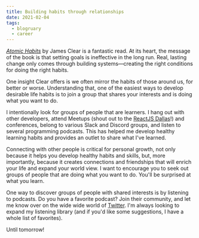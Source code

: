 ```yaml
---
title: Building habits through relationships
date: 2021-02-04
tags: 
  - blogruary
  - career
---
```


*[Atomic Habits](https://jamesclear.com/atomic-habits)* by James Clear is a fantastic read. At its heart, the message of the book is that setting goals is ineffective in the long run. Real, lasting change only comes through building systems—creating the right conditions for doing the right habits.

One insight Clear offers is we often mirror the habits of those around us, for better or worse. Understanding that, one of the easiest ways to develop desirable life habits is to join a group that shares your interests and is doing what you want to do.

I intentionally look for groups of people that are learners. I hang out with other developers, attend Meetups (shout out to the [ReactJS Dallas](https://www.meetup.com/ReactJSDallas/)!) and conferences, belong to various Slack and Discord groups, and listen to several programming podcasts. This has helped me develop healthy learning habits and provides an outlet to share what I've learned.

Connecting with other people is critical for personal growth, not only because it helps you develop healthy habits and skills, but, more importantly, because it creates connections and friendships that will enrich your life and expand your world view. I want to encourage you to seek out groups of people that are doing what you want to do. You'll be surprised at what you learn.

One way to discover groups of people with shared interests is by listening to podcasts. Do you have a favorite podcast? Join their community, and let me know over on the wide wide world of [Twitter](https://twitter.com/therealboone). I'm always looking to expand my listening library (and if you'd like some suggestions, I have a whole list of favorites).

Until tomorrow!